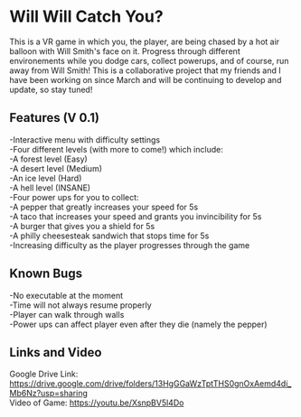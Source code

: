 # Will Will Catch You?

This is a VR game in which you, the player, are being chased by a hot air balloon with Will Smith's face on it. Progress through different environements while you dodge cars, collect powerups, and of course, run away from Will Smith! This is a collaborative project that my friends and I have been working on since March and will be continuing to develop and update, so stay tuned!  
  
## Features (V 0.1)
-Interactive menu with difficulty settings  
-Four different levels (with more to come!) which include:  
  -A forest level (Easy)  
  -A desert level (Medium)  
  -An ice level (Hard)  
  -A hell level (INSANE)  
-Four power ups for you to collect:  
  -A pepper that greatly increases your speed for 5s  
  -A taco that increases your speed and grants you invincibility for 5s  
  -A burger that gives you a shield for 5s  
  -A philly cheesesteak sandwich that stops time for 5s  
-Increasing difficulty as the player progresses through the game  

## Known Bugs
-No executable at the moment  
-Time will not always resume properly  
-Player can walk through walls  
-Power ups can affect player even after they die (namely the pepper)  

## Links and Video

Google Drive Link: https://drive.google.com/drive/folders/13HgGGaWzTptTHS0gnOxAemd4di_Mb6Nz?usp=sharing  
Video of Game: https://youtu.be/XsnpBV5l4Do  
